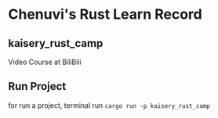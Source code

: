 # Chenuvi's Rust Learn Record

## kaisery_rust_camp

Video Course at BiliBili

## Run Project

for run a project, terminal run `cargo run -p kaisery_rust_camp`